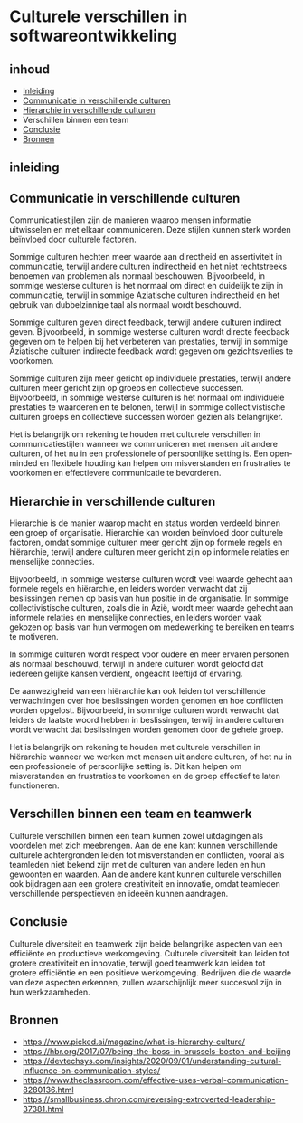 # Culturele verschillen in softwareontwikkeling 

## inhoud
- [Inleiding](https://github.com/davey2206/Portfolio_Semester_3/blob/main/Documentatie/Research/Cultural_differences.md#inleiding)
- [Communicatie in verschillende culturen](https://github.com/davey2206/Portfolio_Semester_3/blob/main/Documentatie/Research/Cultural_differences.md#communicatie-in-verschillende-culturen)
- [Hierarchie in verschillende culturen](https://github.com/davey2206/Portfolio_Semester_3/blob/main/Documentatie/Research/Cultural_differences.md#hierarchie-in-verschillende-culturen)
-  Verschillen binnen een team
- [Conclusie](https://github.com/davey2206/Portfolio_Semester_3/blob/main/Documentatie/Research/Cultural_differences.md#conclusie)
- [Bronnen](https://github.com/davey2206/Portfolio_Semester_3/blob/main/Documentatie/Research/Cultural_differences.md#Bronnen)

## inleiding

## Communicatie in verschillende culturen

Communicatiestijlen zijn de manieren waarop mensen informatie uitwisselen en met elkaar communiceren.
Deze stijlen kunnen sterk worden beïnvloed door culturele factoren.

Sommige culturen hechten meer waarde aan directheid en assertiviteit in communicatie,
terwijl andere culturen indirectheid en het niet rechtstreeks benoemen van problemen als normaal beschouwen.
Bijvoorbeeld, in sommige westerse culturen is het normaal om direct en duidelijk te zijn in communicatie,
terwijl in sommige Aziatische culturen indirectheid en het gebruik van dubbelzinnige taal als normaal wordt beschouwd.

Sommige culturen geven direct feedback, terwijl andere culturen indirect geven. Bijvoorbeeld,
in sommige westerse culturen wordt directe feedback gegeven om te helpen bij het verbeteren van prestaties,
terwijl in sommige Aziatische culturen indirecte feedback wordt gegeven om gezichtsverlies te voorkomen.

Sommige culturen zijn meer gericht op individuele prestaties, terwijl andere culturen meer gericht zijn op groeps en collectieve successen. Bijvoorbeeld,
in sommige westerse culturen is het normaal om individuele prestaties te waarderen en te belonen,
terwijl in sommige collectivistische culturen groeps en collectieve successen worden gezien als belangrijker.

Het is belangrijk om rekening te houden met culturele verschillen in communicatiestijlen wanneer we communiceren met mensen uit andere culturen,
of het nu in een professionele of persoonlijke setting is.
Een open-minded en flexibele houding kan helpen om misverstanden en frustraties te voorkomen en effectievere communicatie te bevorderen.


## Hierarchie in verschillende culturen

Hierarchie is de manier waarop macht en status worden verdeeld binnen een groep of organisatie.
Hierarchie kan worden beïnvloed door culturele factoren, omdat sommige culturen meer gericht zijn op formele regels en hiërarchie,
terwijl andere culturen meer gericht zijn op informele relaties en menselijke connecties.

Bijvoorbeeld, in sommige westerse culturen wordt veel waarde gehecht aan formele regels en hiërarchie,
en leiders worden verwacht dat zij beslissingen nemen op basis van hun positie in de organisatie. In sommige collectivistische culturen,
zoals die in Azië, wordt meer waarde gehecht aan informele relaties en menselijke connecties,
en leiders worden vaak gekozen op basis van hun vermogen om medewerking te bereiken en teams te motiveren.

In sommige culturen wordt respect voor oudere en meer ervaren personen als normaal beschouwd,
terwijl in andere culturen wordt geloofd dat iedereen gelijke kansen verdient, ongeacht leeftijd of ervaring.

De aanwezigheid van een hiërarchie kan ook leiden tot verschillende verwachtingen over hoe beslissingen worden genomen en hoe conflicten worden opgelost.
Bijvoorbeeld, in sommige culturen wordt verwacht dat leiders de laatste woord hebben in beslissingen,
terwijl in andere culturen wordt verwacht dat beslissingen worden genomen door de gehele groep.

Het is belangrijk om rekening te houden met culturele verschillen in hiërarchie wanneer we werken met mensen uit andere culturen,
of het nu in een professionele of persoonlijke setting is. Dit kan helpen om misverstanden en frustraties te voorkomen en de groep effectief te laten functioneren.

## Verschillen binnen een team en teamwerk

Culturele verschillen binnen een team kunnen zowel uitdagingen als voordelen met zich meebrengen.
Aan de ene kant kunnen verschillende culturele achtergronden leiden tot misverstanden en conflicten,
vooral als teamleden niet bekend zijn met de culturen van andere leden en hun gewoonten en waarden.
Aan de andere kant kunnen culturele verschillen ook bijdragen aan een grotere creativiteit en innovatie,
omdat teamleden verschillende perspectieven en ideeën kunnen aandragen.


## Conclusie

Culturele diversiteit en teamwerk zijn beide belangrijke aspecten van een efficiënte en productieve werkomgeving. Culturele diversiteit kan leiden tot grotere creativiteit en innovatie, terwijl goed teamwerk kan leiden tot grotere efficiëntie en een positieve werkomgeving. Bedrijven die de waarde van deze aspecten erkennen, zullen waarschijnlijk meer succesvol zijn in hun werkzaamheden.

## Bronnen
- https://www.picked.ai/magazine/what-is-hierarchy-culture/
- https://hbr.org/2017/07/being-the-boss-in-brussels-boston-and-beijing
- https://devtechsys.com/insights/2020/09/01/understanding-cultural-influence-on-communication-styles/
- https://www.theclassroom.com/effective-uses-verbal-communication-8280136.html
- https://smallbusiness.chron.com/reversing-extroverted-leadership-37381.html
